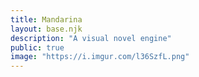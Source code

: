```yaml
---
title: Mandarina
layout: base.njk
description: "A visual novel engine"
public: true
image: "https://i.imgur.com/l36SzfL.png"
---
```

